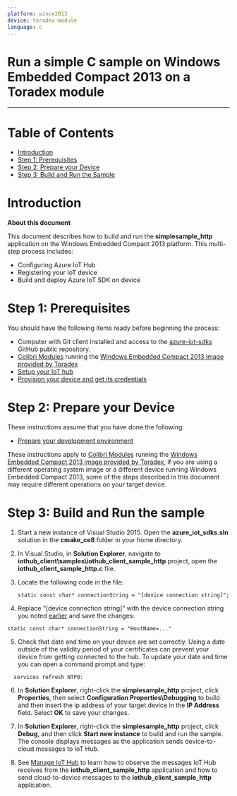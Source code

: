 ```yaml
---
platform: wince2013
device: toradex-module
language: c
---
```


Run a simple C sample on Windows Embedded Compact 2013 on a Toradex module
===
---

# Table of Contents

- [Introduction](#Introduction)
- [Step 1: Prerequisites](#Step-1-Prerequisites)
- [Step 2: Prepare your Device](#Step-2-PrepareDevice)
- [Step 3: Build and Run the Sample](#Step-3-Build)

<a name="Introduction"></a>
# Introduction

**About this document**

This document describes how to build and run the **simplesample_http** application on the Windows Embedded Compact 2013 platform. This multi-step process includes:
- Configuring Azure IoT Hub
- Registering your IoT device
- Build and deploy Azure IoT SDK on device

<a name="Step-1-Prerequisites"></a>
# Step 1: Prerequisites

You should have the following items ready before beginning the process:
- Computer with Git client installed and access to the
  [azure-iot-sdks](https://github.com/Azure/azure-iot-sdks) GitHub public repository.
- [Colibri Modules][colibri-modules] running the [Windows Embedded Compact 2013 image provided by Toradex][toradex-images]
-   [Setup your IoT hub][lnk-setup-iot-hub]
-   [Provision your device and get its credentials][lnk-manage-iot-hub]

<a name="Step-2-PrepareDevice"></a>
# Step 2: Prepare your Device

These instructions assume that you have done the following:

- [Prepare your development environment][devbox-setup]

These instructions apply to [Colibri Modules][colibri-modules] running the [Windows Embedded Compact 2013 image provided by Toradex][toradex-images], if you are using a different operating system image or a different device running Windows Embedded Compact 2013, some of the steps described in this document may require different operations on your target device.

<a name="Step-3-Build"></a>
# Step 3: Build and Run the sample

1. Start a new instance of Visual Studio 2015. Open the **azure_iot_sdks.sln** solution in the **cmake_ce8** folder in your home directory.

2. In Visual Studio, in **Solution Explorer**, navigate to **iothub_client\samples\iothub_client_sample_http** project, open the **iothub_client_sample_http.c** file.

3. Locate the following code in the file:

    ```
   static const char* connectionString = "[device connection string]";
    ```

4. Replace "[device connection string]" with the device connection string you noted [earlier](#Step-1-Prerequisites) and save the changes:

  ```
  static const char* connectionString = "HostName=..."
  ```

5. Check that date and time on your device are set correctly. Using a date outside of the validity period of your certificates can prevent your device from getting connected to the hub. To update your date and time you can open a command prompt and type:
```
  services refresh NTP0:
```  
6. In **Solution Explorer**, right-click the **simplesample_http** project, click **Properties**, then select **Configuration Properties\Debugging** to build and then insert the ip address of your target device in the **IP Address** field. Select **OK** to save your changes.

7. In **Solution Explorer**, right-click the **simplesample_http** project, click **Debug**, and then click **Start new instance** to build and run the sample. The console displays messages as the application sends device-to-cloud messages to IoT Hub.

8. See [Manage IoT Hub][lnk-manage-iot-hub] to learn how to observe the messages IoT Hub receives from the **iothub_client_sample_http** application and how to send cloud-to-device messages to the **iothub_client_sample_http** application.

[devbox-setup]: https://github.com/Azure/azure-iot-sdks/blob/master/c/doc/devbox_setup.md
[device-explorer]: https://github.com/Azure/azure-iot-sdks/blob/master/tools/DeviceExplorer/readme.md
[colibri-modules]:https://www.toradex.com/computer-on-modules/colibri-arm-family
[toradex-images]:http://developer.toradex.com/frequent-downloads#Windows_Embedded_Compact

[lnk-setup-iot-hub]: ../setup_iothub.md
[lnk-manage-iot-hub]: ../manage_iot_hub.md
